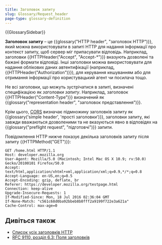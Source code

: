 ```yaml
---
title: Заголовок запиту
slug: Glossary/Request_header
page-type: glossary-definition
---
```


{{GlossarySidebar}}

**Заголовок запиту** – це {{glossary("HTTP header", "заголовок HTTP")}}, який можна використовувати в запиті HTTP для надання інформації про контекст запиту, щоб сервер міг припасувати відповідь. Наприклад, заголовки {{HTTPHeader("Accept", "Accept-*")}} вказують дозволені та бажані формати відповіді. Інші заголовки можна використовувати для надання облікових даних автентифікації (наприклад, {{HTTPHeader("Authorization")}}), для керування кешуванням або для отримання інформації про користувацький агент чи посилача тощо.

Не всі заголовки, що можуть зустрічатися в запиті, визначені специфікацією як _заголовки запиту_. Наприклад, заголовок {{HTTPHeader("Content-Type")}} визначений як {{glossary("representation header", "заголовок представлення")}}.

Крім цього, [CORS](/uk/docs/Glossary/CORS) визначає підмножину заголовків запиту як {{glossary('simple header', 'прості заголовки')}}, заголовки запиту, які завжди вважаються дозволеними та не вказуються явно в відповідях на {{glossary("preflight request", "підготовчі")}} запити.

Повідомлення HTTP нижче показує декілька заголовків запиту після запиту {{HTTPMethod("GET")}}:

```http
GET /home.html HTTP/1.1
Host: developer.mozilla.org
User-Agent: Mozilla/5.0 (Macintosh; Intel Mac OS X 10.9; rv:50.0) Gecko/20100101 Firefox/50.0
Accept: text/html,application/xhtml+xml,application/xml;q=0.9,*/*;q=0.8
Accept-Language: en-US,en;q=0.5
Accept-Encoding: gzip, deflate, br
Referer: https://developer.mozilla.org/testpage.html
Connection: keep-alive
Upgrade-Insecure-Requests: 1
If-Modified-Since: Mon, 18 Jul 2016 02:36:04 GMT
If-None-Match: "c561c68d0ba92bbeb8b0fff2a9199f722e3a621a"
Cache-Control: max-age=0
```

## Дивіться також

- [Список усіх заголовків HTTP](/uk/docs/Web/HTTP/Headers)
- [RFC 9110, розділ 6.3: Поля заголовків](https://httpwg.org/specs/rfc9110.html#header.fields)
